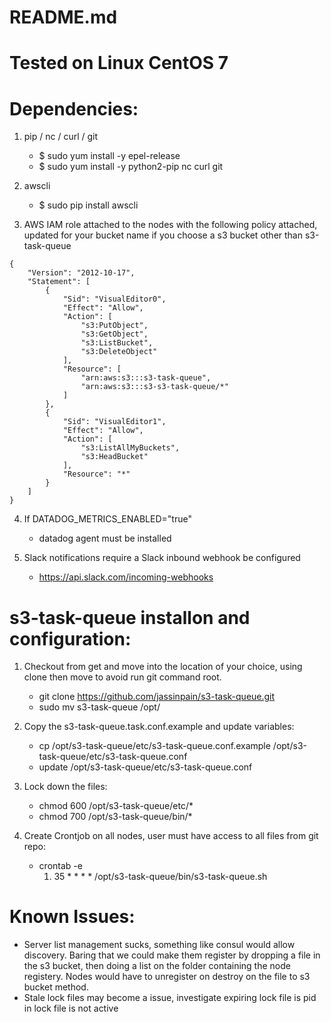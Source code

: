 # README.md


# Tested on Linux CentOS 7 


# Dependencies:
1. pip / nc / curl / git
   * $ sudo yum install -y epel-release
   * $ sudo yum install -y python2-pip nc curl git

2. awscli
   * $ sudo pip install awscli


3. AWS IAM role attached to the nodes with the following policy attached, updated for your bucket name if you choose a s3 bucket other than s3-task-queue

```code
{
    "Version": "2012-10-17",
    "Statement": [
        {
            "Sid": "VisualEditor0",
            "Effect": "Allow",
            "Action": [
                "s3:PutObject",
                "s3:GetObject",
                "s3:ListBucket",
                "s3:DeleteObject"
            ],
            "Resource": [
                "arn:aws:s3:::s3-task-queue",
                "arn:aws:s3:::s3-s3-task-queue/*"
            ]
        },
        {
            "Sid": "VisualEditor1",
            "Effect": "Allow",
            "Action": [
                "s3:ListAllMyBuckets",
                "s3:HeadBucket"
            ],
            "Resource": "*"
        }
    ]
}
```

4. If DATADOG_METRICS_ENABLED="true"
   * datadog agent must be installed 

5. Slack notifications require a Slack inbound webhook be configured
   * https://api.slack.com/incoming-webhooks

# s3-task-queue installon and configuration:

1. Checkout from get and move into the location of your choice, using clone then move to avoid run git command root.
   * git clone https://github.com/jassinpain/s3-task-queue.git
   * sudo mv s3-task-queue /opt/

2. Copy the s3-task-queue.task.conf.example and update variables:
   * cp /opt/s3-task-queue/etc/s3-task-queue.conf.example /opt/s3-task-queue/etc/s3-task-queue.conf
   * update /opt/s3-task-queue/etc/s3-task-queue.conf

3. Lock down the files:
   * chmod 600 /opt/s3-task-queue/etc/*
   * chmod 700 /opt/s3-task-queue/bin/*

4. Create Crontjob on all nodes, user must have access to all files from git repo:
   * crontab -e
     1. 35 * * * * /opt/s3-task-queue/bin/s3-task-queue.sh

# Known Issues:
* Server list management sucks, something like consul would allow discovery. Baring that we could make them register by dropping a file in the s3 bucket, then doing a list on the folder containing the node registery. Nodes would have to unregister on destroy on the file to s3 bucket method.
* Stale lock files may become a issue, investigate expiring lock file is pid in lock file is not active


